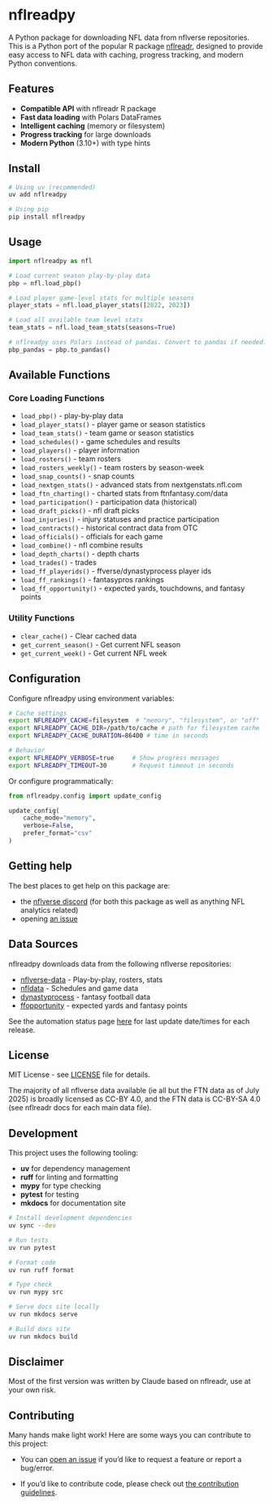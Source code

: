 # nflreadpy

A Python package for downloading NFL data from nflverse repositories. This is a
Python port of the popular R package [nflreadr](https://github.com/nflverse/nflreadr),
designed to provide easy access to NFL data with caching, progress tracking, and
modern Python conventions.

## Features

- **Compatible API** with nflreadr R package
- **Fast data loading** with Polars DataFrames
- **Intelligent caching** (memory or filesystem)
- **Progress tracking** for large downloads
- **Modern Python** (3.10+) with type hints

## Install

```bash
# Using uv (recommended)
uv add nflreadpy

# Using pip
pip install nflreadpy
```

## Usage

```python
import nflreadpy as nfl

# Load current season play-by-play data
pbp = nfl.load_pbp()

# Load player game-level stats for multiple seasons
player_stats = nfl.load_player_stats([2022, 2023])

# Load all available team level stats
team_stats = nfl.load_team_stats(seasons=True)

# nflreadpy uses Polars instead of pandas. Convert to pandas if needed:
pbp_pandas = pbp.to_pandas()
```

## Available Functions

### Core Loading Functions

- `load_pbp()` - play-by-play data
- `load_player_stats()` - player game or season statistics
- `load_team_stats()` - team game or season statistics
- `load_schedules()` - game schedules and results
- `load_players()` - player information
- `load_rosters()` - team rosters
- `load_rosters_weekly()` - team rosters by season-week
- `load_snap_counts()` - snap counts
- `load_nextgen_stats()` - advanced stats from nextgenstats.nfl.com
- `load_ftn_charting()` - charted stats from ftnfantasy.com/data
- `load_participation()` - participation data (historical)
- `load_draft_picks()` - nfl draft picks
- `load_injuries()` - injury statuses and practice participation
- `load_contracts()` - historical contract data from OTC
- `load_officials()` - officials for each game
- `load_combine()` - nfl combine results
- `load_depth_charts()` - depth charts
- `load_trades()` - trades
- `load_ff_playerids()` - ffverse/dynastyprocess player ids
- `load_ff_rankings()` - fantasypros rankings
- `load_ff_opportunity()` - expected yards, touchdowns, and fantasy points

### Utility Functions

- `clear_cache()` - Clear cached data
- `get_current_season()` - Get current NFL season
- `get_current_week()` - Get current NFL week

## Configuration

Configure nflreadpy using environment variables:

```bash
# Cache settings
export NFLREADPY_CACHE=filesystem  # "memory", "filesystem", or "off"
export NFLREADPY_CACHE_DIR=/path/to/cache # path for filesystem cache
export NFLREADPY_CACHE_DURATION=86400 # time in seconds

# Behavior
export NFLREADPY_VERBOSE=true     # Show progress messages
export NFLREADPY_TIMEOUT=30       # Request timeout in seconds
```

Or configure programmatically:

```python
from nflreadpy.config import update_config

update_config(
    cache_mode="memory",
    verbose=False,
    prefer_format="csv"
)
```

## Getting help

The best places to get help on this package are:

- the [nflverse discord](https://discord.com/invite/5Er2FBnnQa) (for
  both this package as well as anything NFL analytics related)
- opening [an issue](https://github.com/nflverse/nflreadpy/issues/new/choose)

## Data Sources

nflreadpy downloads data from the following nflverse repositories:

- [nflverse-data](https://github.com/nflverse/nflverse-data) - Play-by-play, rosters, stats
- [nfldata](https://github.com/nflverse/nfldata) - Schedules and game data
- [dynastyprocess](https://github.com/dynastyprocess/data) - fantasy football data
- [ffopportunity](https://github.com/ffverse/ffopportunity) - expected yards and fantasy points

See the automation status page [here](https://nflreadr.nflverse.com/articles/nflverse_data_schedule.html)
for last update date/times for each release.

## License

MIT License - see [LICENSE](LICENSE) file for details.

The majority of all nflverse data available (ie all but the FTN data as of July 2025)
is broadly licensed as CC-BY 4.0, and the FTN data is CC-BY-SA 4.0 (see nflreadr
docs for each main data file).

## Development

This project uses the following tooling:

- **uv** for dependency management
- **ruff** for linting and formatting
- **mypy** for type checking
- **pytest** for testing
- **mkdocs** for documentation site

```bash
# Install development dependencies
uv sync --dev

# Run tests
uv run pytest

# Format code
uv run ruff format

# Type check
uv run mypy src

# Serve docs site locally
uv run mkdocs serve

# Build docs site
uv run mkdocs build
```

## Disclaimer
Most of the first version was written by Claude based on nflreadr, use at your
own risk.

## Contributing

Many hands make light work! Here are some ways you can contribute to
this project:

- You can [open an issue](https://github.com/nflverse/nflreadpy/issues/new/choose) if
you’d like to request a feature or report a bug/error.

- If you’d like to contribute code, please check out [the contribution guidelines](CONTRIBUTING.md).
